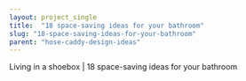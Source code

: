 ```yaml
---
layout: project_single
title:  "18 space-saving ideas for your bathroom"
slug: "18-space-saving-ideas-for-your-bathroom"
parent: "hose-caddy-design-ideas"
---
```

Living in a shoebox | 18 space-saving ideas for your bathroom